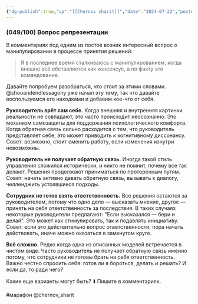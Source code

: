 ```yaml
---
{"dg-publish":true,"up":"[[Chernov sharit]]","date":"2024-07-22","posted":"https://t.me/chernov_sharit/587","modified_at":"2024-09-10T22:57:26+03:00","published_at":"2024-07-22T19:05:00+03:00","dg-path":"/chernov_sharit/2024-07-22 вопрос репрезентации.md","permalink":"/chernov-sharit/2024-07-22-vopros-reprezentaczii/","dgPassFrontmatter":true}
---
```



### (049/100) Вопрос репрезентации

В комментариях под одним из постов возник интересный вопрос о манипулировании в процессе принятия решений:

> Я в последнее время сталкиваюсь с манипулированием, когда внешне всё обставляется как консенсус, а по факту это командование.

Давайте попробуем разобраться, что стоит за этими словами. @shooandendlessagony уже начал эту тему, так что давайте воспользуемся его находками и добавим кое-что от себя.

**Руководитель врёт сам себе.** Когда внешняя и внутренняя картинки реальности не совпадают, это часто происходит неосознанно. Это механизм самозащиты для поддержания психологического комфорта. Когда обратная связь сильно расходится с тем, что руководитель представляет себе, это может приводить к когнитивному диссонансу. Совет: возможно, стоит сменить работу, если изменения изнутри невозможны.

**Руководитель не получает обратную связь.** Иногда такой стиль управления сложился исторически, и никто не помнит, почему все так делают. Решения продолжают приниматься по проторенным путям. Совет: начать активно давать обратную связь, вызывать к диалогу, челленджить устоявшиеся подходы.

**Сотрудник не готов взять ответственность.** Все решения остаются за руководителем, потому что одно дело — высказать мнение, другое — принять на себя ответственность за последствия. В таких случаях некоторые руководители предлагают: "Если высказался — бери и делай". Это может как стимулировать, так и подавлять инициативу. Совет: если это действительно вопрос ответственности, пора начать действовать, иначе можно оказаться в замкнутом круге.

**Всё сложно.** Редко когда одна из описанных моделей встречается в чистом виде. Часто руководитель не получает обратную связь именно потому, что сотрудники не готовы брать на себя ответственность. Важно честно спросить себя: готов ли я бороться, делать и решать? И если да, то ради чего?

Какие еще варианты могут быть? 
⬇️ Пишите в комментариях.

#марафон @chernov_sharit
